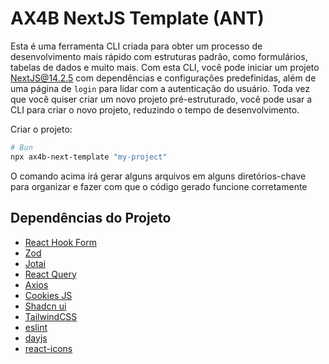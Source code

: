 # AX4B NextJS Template (ANT)

Esta é uma ferramenta CLI criada para obter um processo de desenvolvimento mais rápido com estruturas padrão, como formulários, tabelas de dados e muito mais.
Com esta CLI, você pode iniciar um projeto NextJS@14.2.5 com dependências e configurações predefinidas, além de uma página de `login` para lidar com a autenticação do usuário. Toda vez que você quiser criar um novo projeto pré-estruturado, você pode usar a CLI para criar o novo projeto, reduzindo o tempo de desenvolvimento.

Criar o projeto:

```bash
# Bun
npx ax4b-next-template "my-project"
```

O comando acima irá gerar alguns arquivos em alguns diretórios-chave para organizar e fazer com que o código gerado funcione corretamente

## Dependências do Projeto

- [React Hook Form](https://react-hook-form.com/)
- [Zod](https://zod.dev/)
- [Jotai](https://jotai.org/)
- [React Query](https://tanstack.com/query/latest)
- [Axios](https://axios-http.com/docs/intro)
- [Cookies JS](https://github.com/js-cookie/js-cookie)
- [Shadcn ui](https://ui.shadcn.com/)
- [TailwindCSS](https://tailwindcss.com/)
- [eslint](https://eslint.org/)
- [dayjs](https://day.js.org/)
- [react-icons](https://react-icons.github.io/react-icons/)
